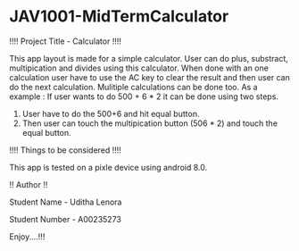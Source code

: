 # JAV1001-MidTermCalculator

!!!! Project Title - Calculator !!!!

This app layout is made for a simple calculator. User can do plus, substract, multipication and divides using this calculator. 
When done with an one calculation user have to use the AC key to clear the result and then user can do the next calculation. 
Mulitiple calculations can be done too. As a example :
  If user wants to do 500 + 6  * 2 it can be done using two steps.
  1. User have to do the 500+6 and hit equal button.
  2. Then user can touch the multipication button (506 * 2) and touch the equal button.
  
  
!!!! Things to be considered !!!!

This app is tested on a pixle device using android 8.0.

!! Author !!

Student Name - Uditha Lenora

Student Number - A00235273

Enjoy....!!!

